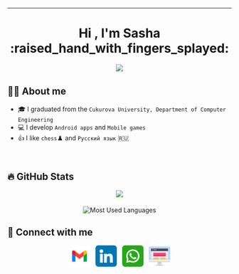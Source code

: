 ___

<h1 align="center">Hi , I'm Sasha :raised_hand_with_fingers_splayed:</h1>
<p align="center">
  <a href="https://oarsay.github.io/"><img src="https://readme-typing-svg.herokuapp.com?font=Hobo+Sans&duration=4000&pause=100&lines=Software+Developer;Android+apps+and+Mobile+games;&center=true&width=500&height=50&color=ff006b&weight=200&size=22"></a>
</p>

## :raising_hand_man:  About me

- :mortar_board: I graduated from the `Cukurova University, Department of Computer Engineering`
- :computer: I develop `Android apps` and `Mobile games`
- :thumbsup: I like `chess`:chess_pawn: and `Русский язык` :ru:

<br>
 
## 🔥 GitHub Stats

<p align="center">
	<a href="https://git.io/streak-stats"><img src="https://streak-stats.demolab.com?user=oarsay"/></a>
	<br><br>
	<img alt="Most Used Languages" src="https://github-readme-stats.vercel.app/api/top-langs/?username=oarsay&hide=shaderlab,css,scss,hlsl,html,javascript&theme=buefy&layout=compact" height="192px"/>
</p>

## :speech_balloon: Connect with me

<p align="center">
  <a href="mailto:oguzhan.arsay@gmail.com" target=”_blank”><img src="https://github.com/oarsay/oarsay/blob/main/images/gmail.png" width="48px"></a> &nbsp
  <a href="https://www.linkedin.com/in/oarsay/" target=”_blank”><img src="https://github.com/oarsay/oarsay/blob/main/images/linkedin.png" width="48px"></a> &nbsp
  <a href="https://wa.me/905327118280" target="_blank"><img src="https://github.com/oarsay/oarsay/blob/main/images/whatsapp.png" width="48px"></a> &nbsp
  <a href="https://oarsay.github.io/" target="_blank"><img src="https://github.com/oarsay/oarsay/blob/main/images/website.png" width="48px"></a>
</p>
